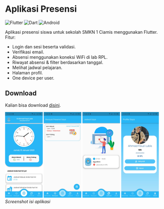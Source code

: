 # Aplikasi Presensi

![Flutter](https://img.shields.io/badge/-3.10.6-02569B?style=flat&logo=Flutter&logoColor=02569B&label=Flutter&labelColor=white) ![Dart](https://img.shields.io/badge/-3.0.6-0175C2?style=flat&logo=Dart&logoColor=0175C2&label=Dart&labelColor=white) ![Android](https://img.shields.io/badge/4.4%7E13-3DDC84?style=flat&logo=Android&logoColor=3DDC84&label=Android&labelColor=white)

Aplikasi presensi siswa untuk sekolah SMKN 1 Ciamis menggunakan Flutter. Fitur:

- Login dan sesi beserta validasi.
- Verifikasi email.
- Absensi menggunakan koneksi WiFi di lab RPL.
- Riwayat absensi & filter berdasarkan tanggal.
- Melihat jadwal pelajaran.
- Halaman profil.
- One device per user.

## Download

Kalian bisa download [disini](https://github.com/Ahmadfzlbs/presensi-sekolah/releases/latest).

![Screenshot](screenshot.jpg)
_Screenshot isi aplikasi_
